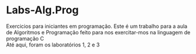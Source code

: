 # Labs-Alg.Prog
Exercicios para iniciantes em programação.
Este é um trabalho para a aula de Algoritmos e Programação feito para nos exercitar-mos na linguagem de programação C<br>
Até aqui, foram os laboratórios 1, 2 e 3
